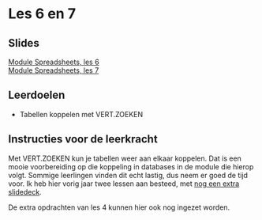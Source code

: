 # Les 6 en 7

## Slides

[Module Spreadsheets, les 6](https://slides.com/felienne/pidk-k3-m1-l6)  
[Module Spreadsheets, les 7](https://slides.com/felienne/pidk-k3-m1-l7/)

## Leerdoelen

* Tabellen koppelen met VERT.ZOEKEN

## Instructies voor de leerkracht

Met VERT.ZOEKEN kun je tabellen weer aan elkaar koppelen. Dat is een mooie voorbereiding op die koppeling in databases in de module die hierop volgt. Sommige leerlingen vinden dit echt lastig, dus neem er goed de tijd voor. Ik heb hier vorig jaar twee lessen aan besteed, met [nog een extra slidedeck](https://slides.com/felienne/pidk-k3-m1-l7/).

De extra opdrachten van les 4 kunnen hier ook nog ingezet worden.

